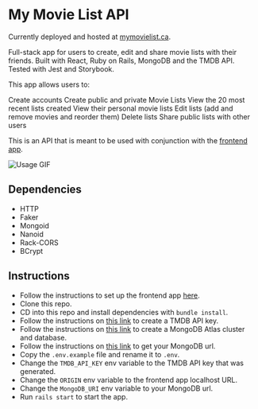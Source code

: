 # My Movie List API

Currently deployed and hosted at [mymovielist.ca](https://mymovielist.ca).

Full-stack app for users to create, edit and share movie lists with their friends. Built with React, Ruby on Rails, MongoDB and the TMDB API. Tested with Jest and Storybook.

This app allows users to:

Create accounts
Create public and private Movie Lists
View the 20 most recent lists created
View their personal movie lists
Edit lists (add and remove movies and reorder them)
Delete lists
Share public lists with other users

This is an API that is meant to be used with conjunction with the [frontend app](https://github.com/spomberg/my-movie-list).

![Usage GIF](https://github.com/spomberg/my-movie-list/blob/main/src/assets/ezgif-1-eb722a5992.gif?raw=true)

## Dependencies

- HTTP
- Faker
- Mongoid
- Nanoid
- Rack-CORS
- BCrypt

## Instructions

- Follow the instructions to set up the frontend app [here](https://github.com/spomberg/my-movie-list).
- Clone this repo.
- CD into this repo and install dependencies with `bundle install`.
- Follow the instructions on [this link](https://developers.themoviedb.org/3/getting-started/introduction) to create a TMDB API key.
- Follow the instructions on [this link](https://www.mongodb.com/atlas/database) to create a MongoDB Atlas cluster and database.
- Follow the instructions on [this link](https://www.mongodb.com/docs/upcoming/reference/connection-string/) to get your MongoDB url.
- Copy the `.env.example` file and rename it to `.env`.
- Change the `TMDB_API_KEY` env variable to the TMDB API key that was generated.
- Change the `ORIGIN` env variable to the frontend app localhost URL.
- Change the `MongoDB_URI` env variable to your MongoDB url.
- Run `rails start` to start the app.
